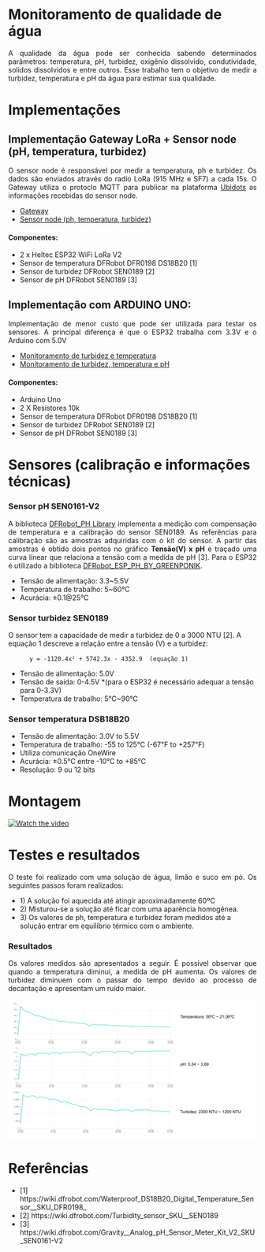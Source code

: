 # Monitoramento de qualidade de água

<p align="justify">  A qualidade da água pode ser conhecida sabendo determinados parâmetros: temperatura, pH, turbidez, oxigênio dissolvido, condutividade, solidos dissolvidos e entre outros. Esse trabalho tem o objetivo de medir a turbidez, temperatura e pH da água para estimar sua qualidade. </p>

# Implementações

<h2>Implementação Gateway LoRa + Sensor node (pH, temperatura, turbidez)</h2>

<p align="justify">
  O sensor node é responsável por medir a temperatura, ph e turbidez. Os dados são enviados através do radio LoRa (915 MHz e SF7) a cada 15s. O Gateway utiliza o protoclo MQTT para publicar na plataforma <a href="https://ubidots.com/">Ubidots</a> as informações recebidas do sensor node.
</p>

<ul>
  <li><a href="https://github.com/FelipeCamargoXavier/water-quality/blob/main/gateway-lora-monitoramento-agua.cpp">Gateway</a></li>
  <li><a href="https://github.com/FelipeCamargoXavier/water-quality/blob/main/end-node-temperatura-ph-turbidez.cpp">Sensor node (ph, temperatura, turbidez)</a></li>
</ul>

<h4>Componentes:</h4>
<ul>
  <li>2 x Heltec ESP32 WiFi LoRa V2</li>
  <li>Sensor de temperatura DFRobot DFR0198 DS18B20 [1]</li>
  <li>Sensor de turbidez DFRobot SEN0189 [2] </li>
   <li>Sensor de pH DFRobot SEN0189 [3] </li>
</ul>

<h2>Implementação com ARDUINO UNO:</h2>

<p align="justify"> Implementação de menor custo que pode ser utilizada para testar os sensores. A principal diferença é que o ESP32 trabalha com 3.3V e o 
  Arduino com 5.0V
</p>

<ul>
  <li><a href="https://github.com/FelipeCamargoXavier/water-quality/blob/main/turbity-temperature.ino">Monitoramento de turbidez e temperatura</a></li>
  <li><a href="https://github.com/FelipeCamargoXavier/water-quality/blob/main/turbity-temperature-ph.ino">Monitoramento de turbidez, temperatura e pH</a></li>
</ul>


<h4>Componentes:</h4>
<ul>
  <li>Arduino Uno</li>
  <li>2 X Resistores 10k</li>
  <li>Sensor de temperatura DFRobot DFR0198 DS18B20 [1]</li>
  <li>Sensor de turbidez DFRobot SEN0189 [2] </li>
   <li>Sensor de pH DFRobot SEN0189 [3] </li>
</ul>



# Sensores (calibração e informações técnicas)

<h3> Sensor pH SEN0161-V2 </h3>

<p align="justify"> 
A biblioteca <a href="https://github.com/DFRobot/DFRobot_PH">DFRobot_PH Library</a>  implementa a medição com compensação de temperatura e a calibração do sensor SEN0189. As referências para calibração são as amostras adquiridas com o kit do sensor. A partir das amostras é obtido dois pontos no gráfico <b>Tensão(V) x pH</b> e traçado uma curva linear que relaciona a tensão com a medida de pH [3]. Para o ESP32 é utilizado a biblioteca <a href="https://github.com/GreenPonik/DFRobot_ESP_PH_BY_GREENPONIK">DFRobot_ESP_PH_BY_GREENPONIK</a>.
</p>

<ul>
  <li>Tensão de alimentação: 3.3~5.5V</li>
  <li>Temperatura de trabalho: 5~60°C</li>
  <li>Acurácia: ±0.1@25℃</li>
</ul>

<h3> Sensor turbidez SEN0189 </h3>

<p>
  O sensor tem a capacidade de medir a turbidez de 0 a 3000 NTU [2]. A equação 1 descreve a relação entre a tensão (V) e a turbidez:
  
          y = -1120.4x² + 5742.3x - 4352.9  (equação 1)
</p>

  <ul>
  <li>Tensão de alimentação: 5.0V</li>
  <li>Tensão de saída: 0-4.5V  *(para o ESP32 é necessário adequar a tensão para 0-3.3V)</li>
  <li>Temperatura de trabalho: 5℃~90℃</li>
  </ul>
  
<h3> Sensor temperatura DSB18B20 </h3>

 <ul>
  <li>Tensão de alimentação: 3.0V to 5.5V</li>
  <li>Temperatura de trabalho: -55 to 125℃ (-67℉ to +257℉)</li>
  <li>Utiliza comunicação OneWire</li>
  <li>Acurácia: ±0.5℃ entre -10℃ to +85℃</li>
  <li>Resolução: 9 ou 12 bits</li>
  </ul>

# Montagem


[![Watch the video](https://i.imgur.com/vKb2F1B.png)](https://youtu.be/C9EiiwMAcBw)

# Testes e resultados

<p align="justify"> 
  O teste foi realizado com uma solução de água, limão e suco em pó. Os seguintes passos foram realizados:
   <ul>
  <li>1) A solução foi aquecida até atingir aproximadamente 60ºC</li>
  <li>2) Misturou-se a solução até ficar com uma aparência homogênea.</li>
  <li>3) Os valores de ph, temperatura e turbidez foram medidos até a solução entrar em equilíbrio térmico com o ambiente.</li>
  </ul>
  
  <h3> Resultados </h3>
  
 <p align="justify"> 
  Os valores medidos são apresentados a seguir. É possível observar que quando a temperatura diminui, a medida de pH aumenta. 
    Os valores de turbidez diminuem com o passar do tempo devido ao processo de decantação e apresentam um ruído maior.
</p>



![Resultados](https://github.com/FelipeCamargoXavier/water-quality/blob/main/images/resultados_teste.svg)


  
</p>

# Referências

<ul>
  <li>[1] https://wiki.dfrobot.com/Waterproof_DS18B20_Digital_Temperature_Sensor__SKU_DFR0198_</li>
  <li>[2] https://wiki.dfrobot.com/Turbidity_sensor_SKU__SEN0189</li>
   <li>[3] https://wiki.dfrobot.com/Gravity__Analog_pH_Sensor_Meter_Kit_V2_SKU_SEN0161-V2 </li>
</ul>


